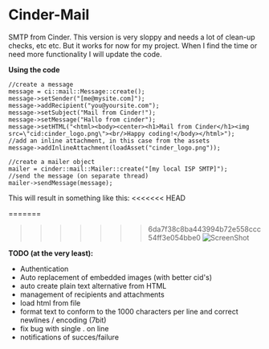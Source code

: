 Cinder-Mail
===========

SMTP from Cinder. This version is very sloppy and needs a lot of clean-up checks, etc etc. But it works for now for my project. When I find the time or need more functionality I will update the code.

**Using the code**

	//create a message
	message = ci::mail::Message::create();
    message->setSender("[me@mysite.com]");
    message->addRecipient("you@yoursite.com");
    message->setSubject("Mail from Cinder!");
    message->setMessage("Hallo from cinder");
    message->setHTML("<html><body><center><h1>Mail from Cinder</h1><img src=\"cid:cinder_logo.png\"><br/>Happy coding!</body></html>");
    //add an inline attachment, in this case from the assets
    message->addInlineAttachment(loadAsset("cinder_logo.png"));
	
	//create a mailer object
    mailer = cinder::mail::Mailer::create("[my local ISP SMTP]");
    //send the message (on separate thread)
    mailer->sendMessage(message);

This will result in something like this:
<<<<<<< HEAD

=======
>>>>>>> 6da7f38c8ba443994b72e558ccc54ff3e054bbe0
![ScreenShot](https://raw.github.com/sy1vain/Cinder-Mail/master/screenshots/email.png)

**TODO (at the very least):**

* Authentication
* Auto replacement of embedded images (with better cid's)
* auto create plain text alternative from HTML
* management of recipients and attachments
* load html from file
* format text to conform to the 1000 characters per line and correct newlines / encoding (7bit)
* fix bug with single . on line
* notifications of succes/failure
